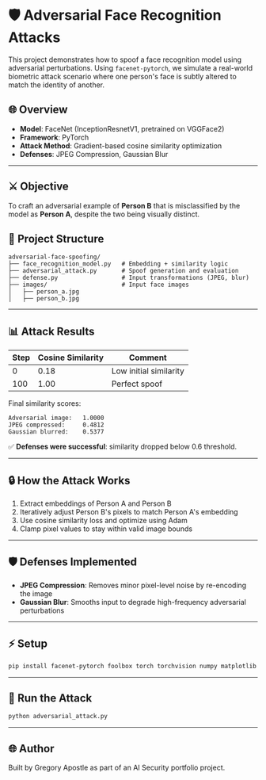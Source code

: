 # 🛡️ Adversarial Face Recognition Attacks

This project demonstrates how to spoof a face recognition model using adversarial perturbations. Using `facenet-pytorch`, we simulate a real-world biometric attack scenario where one person's face is subtly altered to match the identity of another.

## 🌐 Overview

* **Model**: FaceNet (InceptionResnetV1, pretrained on VGGFace2)
* **Framework**: PyTorch
* **Attack Method**: Gradient-based cosine similarity optimization
* **Defenses**: JPEG Compression, Gaussian Blur

---

## ⚔️ Objective

To craft an adversarial example of **Person B** that is misclassified by the model as **Person A**, despite the two being visually distinct.

## 🧰 Project Structure

```
adversarial-face-spoofing/
├── face_recognition_model.py   # Embedding + similarity logic
├── adversarial_attack.py       # Spoof generation and evaluation
├── defense.py                  # Input transformations (JPEG, blur)
├── images/                     # Input face images
│   ├── person_a.jpg
│   ├── person_b.jpg
```

---

## 📊 Attack Results

| Step | Cosine Similarity | Comment                |
| ---- | ----------------- | ---------------------- |
| 0    | 0.18              | Low initial similarity |
| 100  | 1.00              | Perfect spoof          |

Final similarity scores:

```
Adversarial image:   1.0000
JPEG compressed:     0.4812
Gaussian blurred:    0.5377
```

✅ **Defenses were successful**: similarity dropped below 0.6 threshold.

---

## 🔒 How the Attack Works

1. Extract embeddings of Person A and Person B
2. Iteratively adjust Person B's pixels to match Person A's embedding
3. Use cosine similarity loss and optimize using Adam
4. Clamp pixel values to stay within valid image bounds

---

## 🛡️ Defenses Implemented

* **JPEG Compression**: Removes minor pixel-level noise by re-encoding the image
* **Gaussian Blur**: Smooths input to degrade high-frequency adversarial perturbations

---

## ⚡ Setup

```bash
pip install facenet-pytorch foolbox torch torchvision numpy matplotlib opencv-python scikit-learn
```

---

## 🔧 Run the Attack

```bash
python adversarial_attack.py
```

---

## 🌐 Author

Built by Gregory Apostle as part of an AI Security portfolio project.